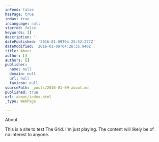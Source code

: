 ```yaml
---
inFeed: false
hasPage: true
inNav: true
inLanguage: null
starred: false
keywords: []
description: ''
datePublished: '2016-01-09T04:28:52.277Z'
dateModified: '2016-01-09T04:28:35.940Z'
title: About
author: []
authors: []
publisher:
  name: null
  domain: null
  url: null
  favicon: null
sourcePath: _posts/2016-01-09-about.md
published: true
url: about/index.html
_type: WebPage

---
```

About

This is a site to test The Grid. I'm just playing. The content will likely be of no interest to anyone.